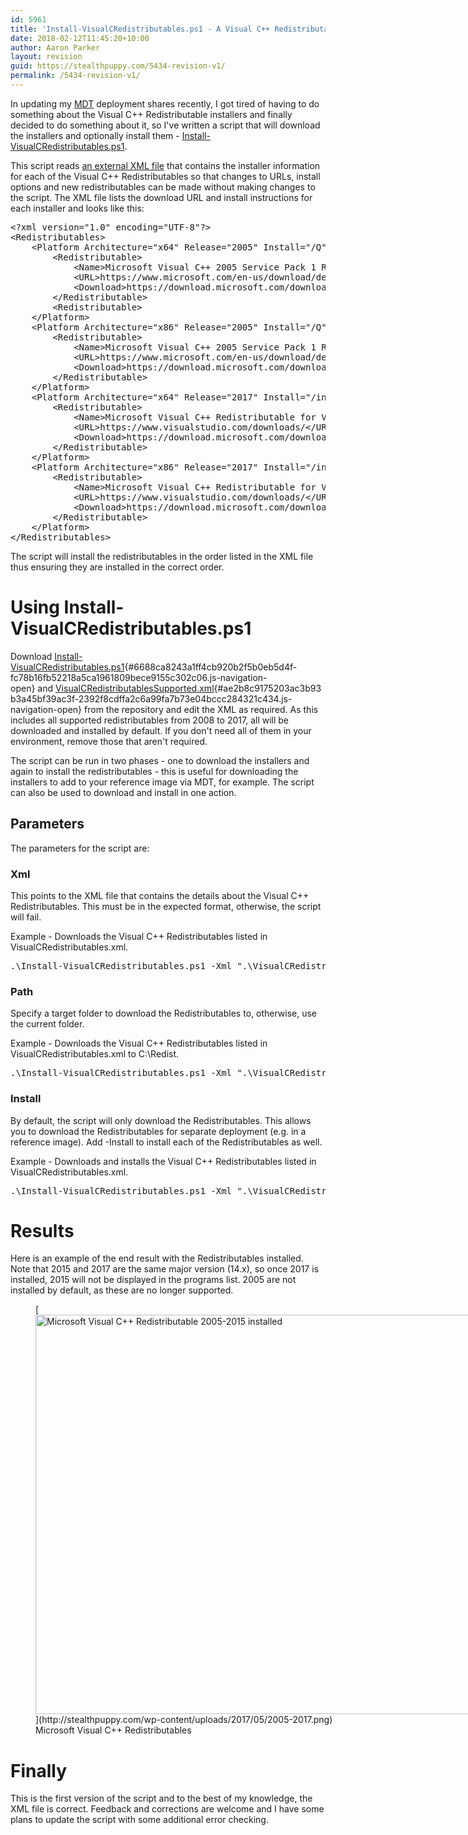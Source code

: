 ```yaml
---
id: 5961
title: 'Install-VisualCRedistributables.ps1 - A Visual C++ Redistributable Installer'
date: 2018-02-12T11:45:20+10:00
author: Aaron Parker
layout: revision
guid: https://stealthpuppy.com/5434-revision-v1/
permalink: /5434-revision-v1/
---
```

In updating my [MDT](http://stealthpuppy.com/tag/mdt/) deployment shares recently, I got tired of having to do something about the Visual C++&nbsp;Redistributable installers and finally decided to do something about it, so I've written a script that will download the installers and optionally install them -&nbsp;[Install-VisualCRedistributables.ps1](https://github.com/aaronparker/Install-VisualCRedistributables).

This script reads [an external XML file](https://github.com/aaronparker/Install-VisualCRedistributables/blob/master/bin/VisualCRedistributablesSupported.xml) that contains the installer information for each of the&nbsp;Visual C++&nbsp;Redistributables so that changes to URLs, install options and new redistributables can be made without making changes to the script. The XML file lists the download URL and install instructions for each installer and looks like this:

<pre class="prettyprint lang-xml" data-start-line="1" data-visibility="visible" data-highlight="" data-caption="">&lt;?xml version="1.0" encoding="UTF-8"?&gt;
&lt;Redistributables&gt;
    &lt;Platform Architecture="x64" Release="2005" Install="/Q"&gt;
        &lt;Redistributable&gt;
            &lt;Name&gt;Microsoft Visual C++ 2005 Service Pack 1 Redistributable Package MFC Security Update&lt;/Name&gt;
            &lt;URL&gt;https://www.microsoft.com/en-us/download/details.aspx?id=26347&lt;/URL&gt;
            &lt;Download&gt;https://download.microsoft.com/download/8/B/4/8B42259F-5D70-43F4-AC2E-4B208FD8D66A/vcredist_x64.EXE&lt;/Download&gt;
        &lt;/Redistributable&gt;
        &lt;Redistributable&gt;
    &lt;/Platform&gt;
    &lt;Platform Architecture="x86" Release="2005" Install="/Q"&gt;
        &lt;Redistributable&gt;
            &lt;Name&gt;Microsoft Visual C++ 2005 Service Pack 1 Redistributable Package MFC Security Update&lt;/Name&gt;
            &lt;URL&gt;https://www.microsoft.com/en-us/download/details.aspx?id=26347&lt;/URL&gt;
            &lt;Download&gt;https://download.microsoft.com/download/8/B/4/8B42259F-5D70-43F4-AC2E-4B208FD8D66A/vcredist_x86.EXE&lt;/Download&gt;
        &lt;/Redistributable&gt;
    &lt;/Platform&gt;
    &lt;Platform Architecture="x64" Release="2017" Install="/install /passive /norestart"&gt;
        &lt;Redistributable&gt;
            &lt;Name&gt;Microsoft Visual C++ Redistributable for Visual Studio 2017&lt;/Name&gt;
            &lt;URL&gt;https://www.visualstudio.com/downloads/&lt;/URL&gt;
            &lt;Download&gt;https://download.microsoft.com/download/3/b/f/3bf6e759-c555-4595-8973-86b7b4312927/vc_redist.x64.exe&lt;/Download&gt;
        &lt;/Redistributable&gt;
    &lt;/Platform&gt;
    &lt;Platform Architecture="x86" Release="2017" Install="/install /passive /norestart"&gt;
        &lt;Redistributable&gt;
            &lt;Name&gt;Microsoft Visual C++ Redistributable for Visual Studio 2017&lt;/Name&gt;
            &lt;URL&gt;https://www.visualstudio.com/downloads/&lt;/URL&gt;
            &lt;Download&gt;https://download.microsoft.com/download/1/f/e/1febbdb2-aded-4e14-9063-39fb17e88444/vc_redist.x86.exe&lt;/Download&gt;
        &lt;/Redistributable&gt;
    &lt;/Platform&gt;
&lt;/Redistributables&gt;</pre>

The script will install the redistributables in the order listed in the XML file thus ensuring they are installed in the correct order.

# Using Install-VisualCRedistributables.ps1

Download&nbsp;[Install-VisualCRedistributables.ps1](https://github.com/aaronparker/Install-VisualCRedistributables/blob/master/bin/Install-VisualCRedistributables.ps1 "Install-VisualCRedistributables.ps1"){#6688ca8243a1ff4cb920b2f5b0eb5d4f-fc78b16fb52218a5ca1961809bece9155c302c06.js-navigation-open}&nbsp;and&nbsp;[VisualCRedistributablesSupported.xml](https://github.com/aaronparker/Install-VisualCRedistributables/blob/master/bin/VisualCRedistributablesSupported.xml "VisualCRedistributables.xml"){#ae2b8c9175203ac3b93b3a45bf39ac3f-2392f8cdffa2c6a99fa7b73e04bccc284321c434.js-navigation-open}&nbsp;from the repository and edit the XML as required. As this includes all supported redistributables from 2008 to 2017, all will be downloaded and installed by default. If you don't need all of them in your environment, remove those that aren't required.

The script can be run in two phases - one to download the installers and again to install the redistributables - this is useful for downloading the installers to add to your reference image via MDT, for example. The script can also be used to download and install in one action.

## Parameters

The parameters for the script are:

### Xml

This points to the XML file that contains the details about the Visual C++ Redistributables. This must be in the expected format, otherwise, the script will fail.

Example - Downloads the Visual C++ Redistributables listed in VisualCRedistributables.xml.

<pre class="prettyprint lang-powershell" data-start-line="1" data-visibility="visible" data-highlight="" data-caption="">.\Install-VisualCRedistributables.ps1 -Xml ".\VisualCRedistributablesSupported.xml"</pre>

### Path

Specify a target folder to download the Redistributables to, otherwise, use the current folder.

Example - Downloads the Visual C++ Redistributables listed in VisualCRedistributables.xml to C:\Redist.

<pre class="prettyprint lang-powershell" data-start-line="1" data-visibility="visible" data-highlight="" data-caption="">.\Install-VisualCRedistributables.ps1 -Xml ".\VisualCRedistributablesSupported.xml" -Path C:\Redist</pre>

### Install

By default, the script will only download the Redistributables. This allows you to download the Redistributables for separate deployment (e.g. in a reference image). Add -Install to install each of the Redistributables as well.

Example - Downloads and installs the Visual C++ Redistributables listed in VisualCRedistributables.xml.

<pre class="prettyprint lang-powershell" data-start-line="1" data-visibility="visible" data-highlight="" data-caption="">.\Install-VisualCRedistributables.ps1 -Xml ".\VisualCRedistributablesSupported.xml" -Install:$True</pre>

# Results

Here is an example of the end result with the Redistributables installed. Note that 2015 and 2017 are the same major version (14.x), so once 2017 is installed, 2015 will not be displayed in the programs list. 2005 are not installed by default, as these are no longer supported.

<figure id="attachment_5436" aria-describedby="caption-attachment-5436" style="width: 1024px" class="wp-caption alignnone">[<img class="size-large wp-image-5436" src="http://stealthpuppy.com/wp-content/uploads/2017/05/2005-2017-1024x639.png" alt="Microsoft Visual C++ Redistributable 2005-2015 installed" width="1024" height="639" srcset="https://stealthpuppy.com/wp-content/uploads/2017/05/2005-2017-1024x639.png 1024w, https://stealthpuppy.com/wp-content/uploads/2017/05/2005-2017-150x94.png 150w, https://stealthpuppy.com/wp-content/uploads/2017/05/2005-2017-300x187.png 300w, https://stealthpuppy.com/wp-content/uploads/2017/05/2005-2017-768x479.png 768w, https://stealthpuppy.com/wp-content/uploads/2017/05/2005-2017.png 1442w" sizes="(max-width: 1024px) 100vw, 1024px" />](http://stealthpuppy.com/wp-content/uploads/2017/05/2005-2017.png)<figcaption id="caption-attachment-5436" class="wp-caption-text">Microsoft Visual C++ Redistributables</figcaption></figure>

# Finally

This is the first version of the script and to the best of my knowledge, the XML file is correct. Feedback and corrections are welcome and I have some plans to update the script with some additional error checking.